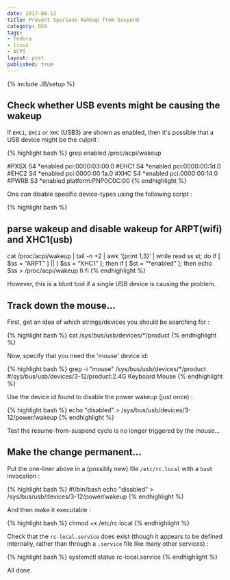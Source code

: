 ```yaml
---
date: 2017-08-12
title: Prevent Spurious Wakeup from Suspend
category: OSS
tags:
- fedora
- linux
- ACPI
layout: post
published: true
---
```

{% include JB/setup %}

## Check whether USB events might be causing the wakeup

If ```EHC1```, ```EHC1``` or ```XHC``` (USB3) are shown as enabled, then it's possible that a USB 
device might be the culprit :

{% highlight bash %}
grep enabled /proc/acpi/wakeup 

#PXSX	  S4	*enabled   pci:0000:03:00.0
#EHC1	  S4	*enabled   pci:0000:00:1d.0
#EHC2	  S4	*enabled   pci:0000:00:1a.0
#XHC	  S4	*enabled   pci:0000:00:14.0
#PWRB	  S3	*enabled   platform:PNP0C0C:00
{% endhighlight %}

One *can* disable specific device-types using the following script :

{% highlight bash %}
## parse wakeup and disable wakeup for ARPT(wifi) and XHC1(usb)
cat /proc/acpi/wakeup | tail -n +2 | awk ‘{print $1,$3}’ | while read ss st;
do
  if [ $ss = “ARPT” ] || [ $ss = “XHC1” ]; then
    if [ $st = “*enabled” ]; then
      echo $ss > /proc/acpi/wakeup
    fi
  fi
{% endhighlight %}

However, this is a blunt tool if a single USB device is causing the problem.


## Track down the mouse...

First, get an idea of which strings/devices you should be searching for :

{% highlight bash %}
cat /sys/bus/usb/devices/*/product 
{% endhighlight %}

Now, specify that you need the 'mouse' device id:

{% highlight bash %}
grep -i  "mouse" /sys/bus/usb/devices/*/product 
#/sys/bus/usb/devices/3-12/product:2.4G Keyboard Mouse
{% endhighlight %}

Use the device id found to disable the power wakeup (just once) :

{% highlight bash %}
echo "disabled" > /sys/bus/usb/devices/3-12/power/wakeup
{% endhighlight %}

Test the resume-from-suspend cycle is no longer triggered by the mouse...

## Make the change permanent...

Put the one-liner above in a (possibly new) file ```/etc/rc.local``` with a ```bash``` invocation : 

{% highlight bash %}
#!/bin/bash
echo "disabled" > /sys/bus/usb/devices/3-12/power/wakeup
{% endhighlight %}

And then make it executable :

{% highlight bash %}
chmod +x /etc/rc.local
{% endhighlight %}

Check that the ```rc-local.service``` does exist (though it appears to be defined internally, 
rather than through a ```.service``` file like many other services) :

{% highlight bash %}
systemctl status rc-local.service 
{% endhighlight %}



All done.

